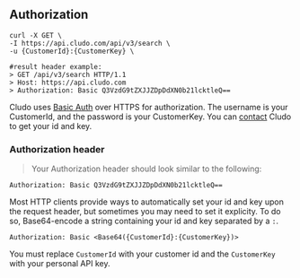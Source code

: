 ## Authorization

```shell
curl -X GET \
-I https://api.cludo.com/api/v3/search \
-u {CustomerId}:{CustomerKey} \

#result header example:
> GET /api/v3/search HTTP/1.1
> Host: https://api.cludo.com
> Authorization: Basic Q3VzdG9tZXJJZDpDdXN0b21lcktleQ==
```

Cludo uses [Basic Auth](http://en.wikipedia.org/wiki/Basic_access_authentication) over HTTPS for authorization. The username is your CustomerId, and the password is your CustomerKey. You can [contact](https://www.cludo.com/en/contact/) Cludo to get your id and key.





### Authorization header

> Your Authorization header should look similar to the following:

```
Authorization: Basic Q3VzdG9tZXJJZDpDdXN0b21lcktleQ==
```

Most HTTP clients provide ways to automatically set your id and key upon the request header, but sometimes you may need to set it explicity. To do so, Base64-encode a string containing your id and key separated by a `:`.

`Authorization: Basic <Base64({CustomerId}:{CustomerKey})>`

<aside class="notice">
You must replace <code>CustomerId</code> with your customer id and the <code>CustomerKey</code> with your personal API key.
</aside>
